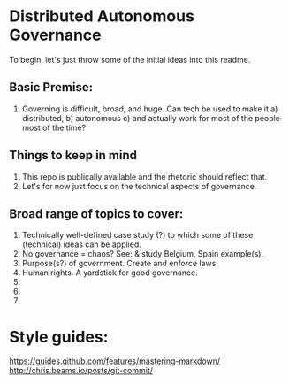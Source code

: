 # Distributed Autonomous Governance

To begin, let's just throw some of the initial ideas into this readme.

## Basic Premise:
1. Governing is difficult, broad, and huge. Can tech be used to make it 
  a) distributed,
  b) autonomous
  c) and actually work for most of the people most of the time?

## Things to keep in mind
1. This repo is publically available and the rhetoric should reflect that.
2. Let's for now just focus on the technical aspects of governance.

## Broad range of topics to cover:
1. Technically well-defined case study (?) to which some of these (technical) ideas can be applied.
2. No governance = chaos? See: & study Belgium, Spain example(s).
3. Purpose(s?) of government. Create and enforce laws. 
4. Human rights. A yardstick for good governance.
5. 
6.
7. 

# Style guides:
https://guides.github.com/features/mastering-markdown/
http://chris.beams.io/posts/git-commit/
